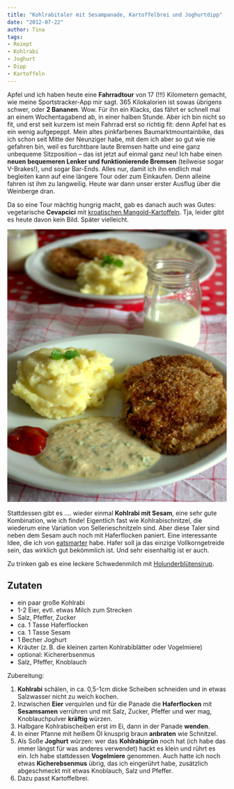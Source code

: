 ```yaml
---
title: "Kohlrabitaler mit Sesampanade, Kartoffelbrei und Joghurtdipp"
date: "2012-07-22" 
author: Tina
tags:
- Rezept
- Kohlrabi
- Joghurt
- Dipp
- Kartoffeln
---
```


Apfel und ich haben heute eine **Fahrradtour** von 17 (!!!) Kilometern gemacht, wie meine Sportstracker-App mir sagt. 365 Kilokalorien ist sowas übrigens schwer, oder **2 Bananen**. Wow. Für ihn ein Klacks, das fährt er schnell mal an einem Wochentagabend ab, in einer halben Stunde. Aber ich bin nicht so fit, und erst seit kurzem ist mein Fahrrad erst so richtig fit: denn Apfel hat es ein wenig aufgepeppt. Mein altes pinkfarbenes Baumarktmountainbike, das ich schon seit Mitte der Neunziger habe, mit dem ich aber so gut wie nie gefahren bin, weil es furchtbare laute Bremsen hatte und eine ganz unbequeme Sitzposition – das ist jetzt auf einmal ganz neu! Ich habe einen **neuen bequemeren Lenker und funktionierende Bremsen** (teilweise sogar V-Brakes!), und sogar Bar-Ends. Alles nur, damit ich ihn endlich mal begleiten kann auf eine längere Tour oder zum Einkaufen. Denn alleine fahren ist ihm zu langweilig. Heute war dann unser erster Ausflug über die Weinberge dran.

Da so eine Tour mächtig hungrig macht, gab es danach auch was Gutes: vegetarische **Cevapcici** mit [kroatischen Mangold-Kartoffeln](/posts/2012/03/kroatisch/). Tja, leider gibt es heute davon kein Bild. Später vielleicht.

![dazu gab es eine Schwedenmilch mit HolunderblÃ¼tensirup](images/kohlrabitaler.jpg)

Stattdessen gibt es .... wieder einmal **Kohlrabi mit Sesam**, eine sehr gute Kombination, wie ich finde! Eigentlich fast wie Kohlrabischnitzel, die wiederum eine Variation von Sellerieschnitzeln sind. Aber diese Taler sind neben dem Sesam auch noch mit Haferflocken paniert. Eine interessante Idee, die ich von [eatsmarter](http://eatsmarter.de/rezepte/kohlrabi-taler-walnuss-dip/) habe. Hafer soll ja das einzige Vollkorngetreide sein, das wirklich gut bekömmlich ist. Und sehr eisenhaltig ist er auch.

Zu trinken gab es eine leckere Schwedenmilch mit [Holunderblütensirup](/posts/2012/06/holunderbluten-teil-1-holunderblutensirup/).

## Zutaten

- ein paar große Kohlrabi
- 1-2 Eier, evtl. etwas Milch zum Strecken
- Salz, Pfeffer, Zucker
- ca. 1 Tasse Haferflocken
- ca. 1 Tasse Sesam
- 1 Becher Joghurt
- Kräuter (z. B. die kleinen zarten Kohlrabiblätter oder Vogelmiere)
- optional: Kichererbsenmus
- Salz, Pfeffer, Knoblauch

Zubereitung:

1. **Kohlrabi** schälen, in ca. 0,5-1cm dicke Scheiben schneiden und in etwas Salzwasser nicht zu weich kochen.
2. Inzwischen **Eier** verquirlen und für die Panade die **Haferflocken** mit **Sesamsamen** verrühren und mit Salz, Zucker, Pfeffer und wer mag, Knoblauchpulver **kräftig** würzen.
3. Halbgare Kohlrabischeiben erst im Ei, dann in der Panade **wenden**.
4. In einer Pfanne mit heißem Öl knusprig braun **anbraten** wie Schnitzel.
5. Als Soße **Joghurt** würzen: wer das **Kohlrabigrün** noch hat (ich habe das immer längst für was anderes verwendet) hackt es klein und rührt es ein. Ich habe stattdessen **Vogelmiere** genommen. Auch hatte ich noch etwas **Kicherebsenmus** übrig, das ich eingerührt habe, zusätzlich abgeschmeckt mit etwas Knoblauch, Salz und Pfeffer.
6. Dazu passt Kartoffelbrei.
